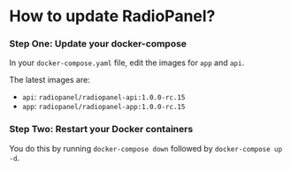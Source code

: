 # How to update RadioPanel?

### Step One: Update your docker-compose

In your `docker-compose.yaml` file, edit the images for `app` and `api`.



The latest images are:

* `api`: `radiopanel/radiopanel-api:1.0.0-rc.15`
* `app`: `radiopanel/radiopanel-app:1.0.0-rc.15`

### Step Two: Restart your Docker containers

You do this by running `docker-compose down` followed by `docker-compose up -d`.
